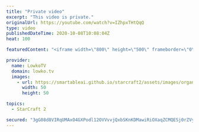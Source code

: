 ```yaml
---
title: "Private video"
excerpt: "This video is private."
originalUrl: https://youtube.com/watch?v=IZhpxTHtQqQ
type: video
publishedDateTime: 2020-10-08T10:08:04Z
heat: 100

featuredContent: "<iframe width=\"800\" height=\"500\" frameborder=\"0\" src=\"https://www.youtube.com/embed/IZhpxTHtQqQ\" allow=\"accelerometer; autoplay; encrypted-media; gyroscope; picture-in-picture\" allowfullscreen></iframe>"

provider:
  name: LowkoTV
  domain: lowko.tv
  images:
    - url: https://smartableai.github.io/starcraft2/assets/images/organizations/lowko.tv-50x50.jpg
      width: 50
      height: 50

topics:
  - StarCraft 2

secured: "3gG08d8VIRqUMAxO4GXPodl12OVVvvjQxbSKnKDMawiRiOXaqZCMQESj0rZVysMg+yBpNmVmnEMotBNDW35kTIffPw8kunGPrZNeAorM/nxqVM0xuqRmGSKqB3fZ0jmqXhZGIF8MlesKTtbmA0wRTeM8XN64g8xKcuj+rk6VPZXK/sWIjnGEjYXD2RUMj4wtt45LoUq+Sp4DmNB1gIm4PuDQL75P57ba8i91YRo0RR0cvtr+cFJLHfQOVsvynckNeRrILZW8Rc/U2cGvB6tGR5WJfalCqNX3UDBN/Kw5zn07T2TlnsIeSSDdgm093EbLN4oiek4mltrqnkHjD708fDo3G86NFrBlZxD1Hb1JsQE=;DegJKHPOuBO2Lr415aVoyw=="
---
```


